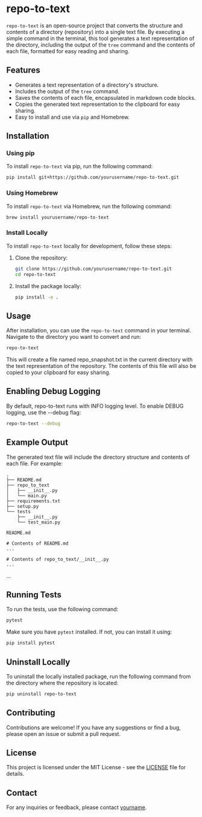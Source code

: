 # repo-to-text

`repo-to-text` is an open-source project that converts the structure and contents of a directory (repository) into a single text file. By executing a simple command in the terminal, this tool generates a text representation of the directory, including the output of the `tree` command and the contents of each file, formatted for easy reading and sharing.

## Features

- Generates a text representation of a directory's structure.
- Includes the output of the `tree` command.
- Saves the contents of each file, encapsulated in markdown code blocks.
- Copies the generated text representation to the clipboard for easy sharing.
- Easy to install and use via `pip` and Homebrew.

## Installation

### Using pip

To install `repo-to-text` via pip, run the following command:

```bash
pip install git+https://github.com/yourusername/repo-to-text.git
```

### Using Homebrew

To install `repo-to-text` via Homebrew, run the following command:

```bash
brew install yourusername/repo-to-text
```

### Install Locally

To install `repo-to-text` locally for development, follow these steps:

1. Clone the repository:

   ```bash
   git clone https://github.com/yourusername/repo-to-text.git
   cd repo-to-text
   ```

2. Install the package locally:

   ```bash
   pip install -e .
   ```

## Usage

After installation, you can use the `repo-to-text` command in your terminal. Navigate to the directory you want to convert and run:

```bash
repo-to-text
```

This will create a file named repo_snapshot.txt in the current directory with the text representation of the repository. The contents of this file will also be copied to your clipboard for easy sharing.

## Enabling Debug Logging

By default, repo-to-text runs with INFO logging level. To enable DEBUG logging, use the --debug flag:

```bash
repo-to-text --debug
```

## Example Output

The generated text file will include the directory structure and contents of each file. For example:

```
.
├── README.md
├── repo_to_text
│   ├── __init__.py
│   └── main.py
├── requirements.txt
├── setup.py
└── tests
    ├── __init__.py
    └── test_main.py

README.md
```
```
# Contents of README.md
...
```
```
# Contents of repo_to_text/__init__.py
...
```
...

## Running Tests

To run the tests, use the following command:

```bash
pytest
```

Make sure you have `pytest` installed. If not, you can install it using:

```bash
pip install pytest
```

## Uninstall Locally

To uninstall the locally installed package, run the following command from the directory where the repository is located:

```bash
pip uninstall repo-to-text
```

## Contributing

Contributions are welcome! If you have any suggestions or find a bug, please open an issue or submit a pull request.

## License

This project is licensed under the MIT License - see the [LICENSE](LICENSE) file for details.

## Contact

For any inquiries or feedback, please contact [yourname](mailto:youremail@example.com).
